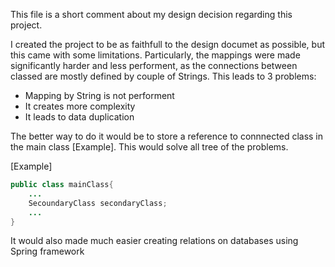 This file is a short comment about my design decision regarding this project.

I created the project to be as faithfull to the design documet as possible, but this came with some limitations. Particularly, the mappings were made significantly harder and less performent, as the connections between classed are mostly defined by couple of Strings.
This leads to 3 problems:

- Mapping by String is not performent
- It creates more complexity
- It leads to data duplication

The better way to do it would be to store a reference to connnected class in the main class [Example]. This would solve all tree of the problems.

[Example]
```java
public class mainClass{
    ...
    SecoundaryClass secondaryClass;
    ...
}
```

It would also made much easier creating relations on databases using Spring framework
